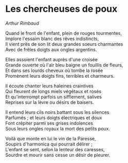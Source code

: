 # Les chercheuses de poux

*Arthur Rimbaud*

Quand le front de l'enfant, plein de rouges tourmentes,<br>
Implore l'essaim blanc des rêves indistincts,<br>
Il vient près de son lit deux grandes soeurs charmantes<br>
Avec de frêles doigts aux ongles argentins.<br>

Elles assoient l'enfant auprès d'une croisée<br>
Grande ouverte où l'air bleu baigne un fouillis de fleurs,<br>
Et dans ses lourds cheveux où tombe la rosée<br>
Promènent leurs doigts fins, terribles et charmeurs.<br>

Il écoute chanter leurs haleines craintives<br>
Qui fleurent de longs miels végétaux et rosés<br>
Et qu'interrompt parfois un sifflement, salives<br>
Reprises sur la lèvre ou désirs de baisers.<br>

Il entend leurs cils noirs battant sous les silences<br>
Parfumés ; et leurs doigts électriques et doux<br>
Font crépiter parmi ses grises indolences<br>
Sous leurs ongles royaux la mort des petits poux.<br>

Voilà que monte en lui le vin de la Paresse,<br>
Soupirs d'harmonica qui pourrait délirer ;<br>
L'enfant se sent, selon la lenteur des caresses,<br>
Sourdre et mourir sans cesse un désir de pleurer.